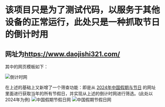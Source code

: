 <html>

<body class='typora-export os-windows' >

<div  id='write'  class = 'is-node'><h1><span>该项目只是为了测试代码，以服务于其他设备的正常运行，此处只是一种抓取节日的倒计时用</span></h1>
  <h2>网址为<a href='https://www.daojishi321.com/' target='_blank' class='url'>https://www.daojishi321.com/</a></h2>
  <p><span>其中的网页模板如下：</span></p><img src="https://github.com/Rory-luo/test_code/assets/55289804/6ef4856c-900e-4926-87b3-59340d7b819e" alt="倒计时网">
  <p><span>在上述的基础上又新增了一个筛查功能：即是从 </span><a href='https://holidays-calendar.net/2024/calendar_zh_cn/china_zh_cn.html' target='_blank' class='url'>2024年中国假期与节日</a><span> 的网址里面进行获取当年的所有节假日，并实现从上述的倒计时网进行筛选。(此处以2024年为例)
  <img src="https://github.com/Rory-luo/test_code/assets/55289804/b60ceadb-332a-4db6-8af9-48b0786a2e13" alt="中国假期节假日网">
  <img src="https://github.com/Rory-luo/test_code/assets/55289804/34855a3c-cd2b-4dac-a3ac-26074e3b4ec6" alt="中国假期节假日网">

</span></p>
</div>

</body>
</html>
